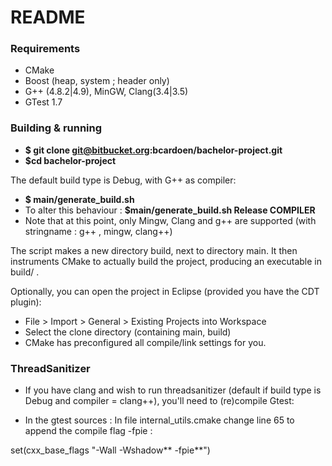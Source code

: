 # README #

### Requirements ###

* CMake
* Boost (heap, system ; header only)
* G++ (4.8.2|4.9), MinGW, Clang(3.4|3.5)
* GTest 1.7

### Building & running ###

* **$ git clone git@bitbucket.org:bcardoen/bachelor-project.git**
* **$cd bachelor-project**

The default build type is Debug, with G++ as compiler:

* **$ main/generate_build.sh**
* To alter this behaviour : **$main/generate_build.sh Release COMPILER**
* Note that at this point, only Mingw, Clang and g++ are supported (with stringname : g++ , mingw, clang++)

The script makes a new directory build, next to directory main. It then instruments CMake to actually build the project, producing an executable in build/ .

Optionally, you can open the project in Eclipse (provided you have the CDT plugin):

* File > Import > General > Existing Projects into Workspace
* Select the clone directory (containing main, build)
* CMake has preconfigured all compile/link settings for you.

### ThreadSanitizer ###
* If you have clang and wish to run threadsanitizer (default if build type is Debug and compiler = clang++), you'll need to (re)compile Gtest:

* In the gtest sources :
In file internal_utils.cmake change line 65 to append the compile flag -fpie :

set(cxx_base_flags "-Wall -Wshadow** -fpie**")
